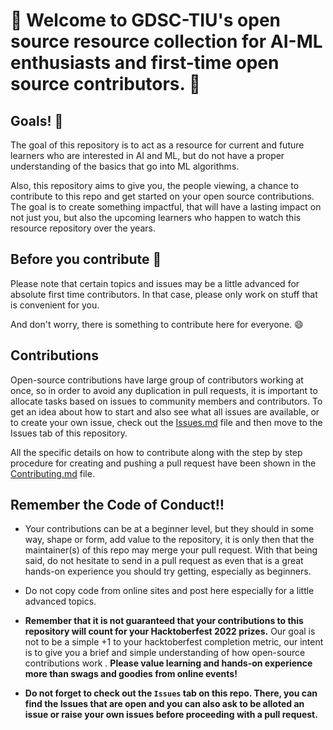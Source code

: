 # :star2: Welcome to GDSC-TIU's open source resource collection for AI-ML enthusiasts and first-time open source contributors. :star2:

## Goals! :checkered_flag:

The goal of this repository is to act as a resource for current and future learners who are interested in AI and ML, but do not have a proper understanding of the basics that go into ML algorithms.

Also, this repository aims to give you, the people viewing, a chance to contribute to this repo and get started on your open source contributions.
The goal is to create something impactful, that will have a lasting impact on not just you, but also the upcoming learners who happen to watch this resource repository over the years.

## Before you contribute :memo:

Please note that certain topics and issues may be a little advanced for absolute first time contributors. In that case, please only work on stuff that is convenient for you. 

And don't worry, there is something to contribute here for everyone. :smile:

## Contributions

Open-source contributions have large group of contributors working at once, so in order to avoid any duplication in pull requests, it is important to allocate tasks based on issues to community members and contributors. To get an idea about how to start and also see what all issues are available, or to create your own issue, check out the [Issues.md](/Issues.md) file and then move to the Issues tab of this repository.

All the specific details on how to contribute along with the step by step procedure for creating and pushing a pull request have been shown in the [Contributing.md](/Contributing.md) file.

## Remember the Code of Conduct:bangbang:

- Your contributions can be at a beginner level, but they should in some way, shape or form, add value to the repository, it is only then that the maintainer(s) of this repo may merge your pull request. With that being said, do not hesitate to send in a pull request as even that is a great hands-on experience you should try getting, especially as beginners.

- Do not copy code from online sites and post here especially for a little advanced topics.

- **Remember that it is not guaranteed that your contributions to this repository will count for your Hacktoberfest 2022 prizes.** Our goal is not to be a simple +1 to your hacktoberfest completion metric, our intent is to give you a brief and simple understanding of how open-source contributions work . **Please value learning and hands-on experience more than swags and goodies from online events!**

- **Do not forget to check out the `Issues` tab on this repo. There, you can find the Issues that are open and you can also ask to be alloted an issue or raise your own issues before proceeding with a pull request.**

